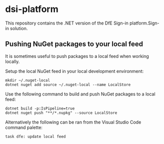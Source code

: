 # dsi-platform

This repository contains the .NET version of the DfE Sign-in platform.Sign-in solution.

## Pushing NuGet packages to your local feed

It is sometimes useful to push packages to a local feed when working locally.

Setup the local NuGet feed in your local development environment:

```pwsh
mkdir ~/.nuget-local
dotnet nuget add source ~/.nuget-local --name LocalStore
```

Use the following command to build and push NuGet packages to a local feed:

```pwsh
dotnet build -p:IsPipeline=true
dotnet nuget push "**/*.nupkg" --source LocalStore
```

Alternatively the following can be ran from the Visual Studio Code command palette:

```
task dfe: update local feed
```
